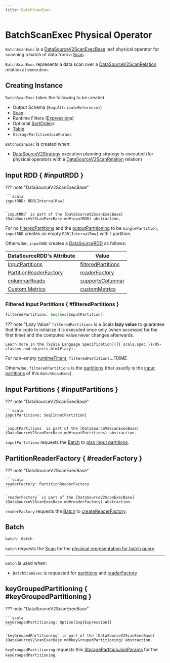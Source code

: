 ```yaml
---
title: BatchScanExec
---
```


# BatchScanExec Physical Operator

`BatchScanExec` is a [DataSourceV2ScanExecBase](DataSourceV2ScanExecBase.md) leaf physical operator for scanning a batch of data from a [Scan](#scan).

`BatchScanExec` represents a data scan over a [DataSourceV2ScanRelation](../logical-operators/DataSourceV2ScanRelation.md) relation at execution.

## Creating Instance

`BatchScanExec` takes the following to be created:

* <span id="output"> Output Schema (`Seq[AttributeReference]`)
* <span id="scan"> [Scan](../connector/Scan.md)
* <span id="runtimeFilters"> Runtime Filters ([Expression](../expressions/Expression.md)s)
* <span id="ordering"> Optional [SortOrder](../expressions/SortOrder.md)s
* <span id="table"> [Table](../connector/Table.md)
* <span id="spjParams"> `StoragePartitionJoinParams`

`BatchScanExec` is created when:

* [DataSourceV2Strategy](../execution-planning-strategies/DataSourceV2Strategy.md) execution planning strategy is executed (for physical operators with a [DataSourceV2ScanRelation](../logical-operators/DataSourceV2ScanRelation.md) relation)

## Input RDD { #inputRDD }

??? note "DataSourceV2ScanExecBase"

    ```scala
    inputRDD: RDD[InternalRow]
    ```

    `inputRDD` is part of the [DataSourceV2ScanExecBase](DataSourceV2ScanExecBase.md#inputRDD) abstraction.

For no [filteredPartitions](#filteredPartitions) and the [outputPartitioning](DataSourceV2ScanExecBase.md#outputPartitioning) to be `SinglePartition`, `inputRDD` creates an empty `RDD[InternalRow]` with 1 partition.

Otherwise, `inputRDD` creates a [DataSourceRDD](../DataSourceRDD.md) as follows:

DataSourceRDD's Attribute | Value
--------------------------|------
 [InputPartitions](../DataSourceRDD.md#inputPartitions) | [filteredPartitions](#filteredPartitions)
 [PartitionReaderFactory](../DataSourceRDD.md#partitionReaderFactory) | [readerFactory](#readerFactory)
 [columnarReads](../DataSourceRDD.md#columnarReads) | [supportsColumnar](DataSourceV2ScanExecBase.md#supportsColumnar)
 [Custom Metrics](../DataSourceRDD.md#customMetrics) | [customMetrics](DataSourceV2ScanExecBase.md#customMetrics)

### Filtered Input Partitions { #filteredPartitions }

```scala
filteredPartitions: Seq[Seq[InputPartition]]
```

??? note "Lazy Value"
    `filteredPartitions` is a Scala **lazy value** to guarantee that the code to initialize it is executed once only (when accessed for the first time) and the computed value never changes afterwards.

    Learn more in the [Scala Language Specification]({{ scala.spec }}/05-classes-and-objects.html#lazy).

For non-empty [runtimeFilters](#runtimeFilters), `filteredPartitions`...FIXME

Otherwise, `filteredPartitions` is the [partitions](DataSourceV2ScanExecBase.md#partitions) (that _usually_ is the [input partitions](#inputPartitions) of this `BatchScanExec`).

## Input Partitions { #inputPartitions }

??? note "DataSourceV2ScanExecBase"

    ```scala
    inputPartitions: Seq[InputPartition]
    ```

    `inputPartitions` is part of the [DataSourceV2ScanExecBase](DataSourceV2ScanExecBase.md#inputPartitions) abstraction.

`inputPartitions` requests the [Batch](#batch) to [plan input partitions](../connector/Batch.md#planInputPartitions).

## PartitionReaderFactory { #readerFactory }

??? note "DataSourceV2ScanExecBase"

    ```scala
    readerFactory: PartitionReaderFactory
    ```

    `readerFactory` is part of the [DataSourceV2ScanExecBase](DataSourceV2ScanExecBase.md#readerFactory) abstraction.

`readerFactory` requests the [Batch](#batch) to [createReaderFactory](../connector/Batch.md#createReaderFactory).

## Batch

```scala
batch: Batch
```

`batch` requests the [Scan](#scan) for the [physical representation for batch query](../connector/Scan.md#toBatch).

---

`batch` is used when:

* `BatchScanExec` is requested for [partitions](#partitions) and [readerFactory](#readerFactory)

## keyGroupedPartitioning { #keyGroupedPartitioning }

??? note "DataSourceV2ScanExecBase"

    ```scala
    keyGroupedPartitioning: Option[Seq[Expression]]
    ```

    `keyGroupedPartitioning` is part of the [DataSourceV2ScanExecBase](DataSourceV2ScanExecBase.md#keyGroupedPartitioning) abstraction.

`keyGroupedPartitioning` requests this [StoragePartitionJoinParams](#spjParams) for the `keyGroupedPartitioning`.
